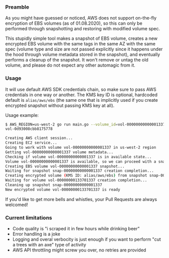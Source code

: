 ### Preamble

As you might have guessed or noticed, AWS does not support on-the-fly encryption of EBS volumes (as of 01.08.2020), so this can only be performed through snapshotting and restoring with modified volume spec.

This stupidly simple tool makes a snapshot of EBS volume, creates a new encrypted EBS volume with the same tags in the same AZ with the same spec (volume type and size are not passed explicitly since it happens under the hood through volume metadata stored in the snapshot), and eventually performs a cleanup of the snapshot. It won't remove or untag the old volume, and please do not expect any other automagic from it.

### Usage

It will use default AWS SDK credentials chain, so make sure to pass AWS credentials in one way or another. The KMS key ID is optional, hardcoded default is `alias/aws/ebs` (the same one that is implicitly used if you create encrypted snapshot without passing KMS key at all).

Usage example:

```bash
$ AWS_REGION=us-west-2 go run main.go --volume_id=vol-00000000000001337
vol-0d93008cbb8175778

Creating AWS client session...
Creating EC2 service...
Going to work with volume vol-00000000000001337 in us-west-2 region
Getting vol-00000000000001337 volume metadata...
Checking if volume vol-00000000000001337 is in available state...
Volume vol-00000000000001337 is available, so we can proceed with a snapshot
Creating EBS volume vol-00000000000001337 snapshot...
Waiting for snapshot snap-00000000000001337 creation completion...
Creating encrypted volume (KMS ID: alias/aws/ebs) from snapshot snap-00000000000001337 in us-west-2a and restoring the tags
Waiting for volume vol-00000000133701337 creation completion...
Cleaning up snapshot snap-00000000000001337
New encrypted volume vol-00000000133701337 is ready
```

If you'd like to get more bells and whistles, your Pull Requests are always welcomed!

### Current limitations

- Code quality is "i scraped it in few hours while drinking beer"
- Error handling is a joke
- Logging and overal verbocity is just enough if you want to perform "cut a trees with an axe" type of activity
- AWS API throttling might screw you over, no retries are provided
